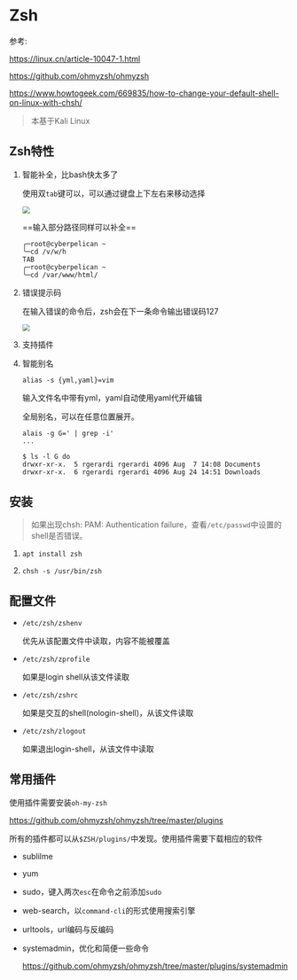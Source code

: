 # Zsh

参考:

https://linux.cn/article-10047-1.html

https://github.com/ohmyzsh/ohmyzsh

https://www.howtogeek.com/669835/how-to-change-your-default-shell-on-linux-with-chsh/

> 本基于Kali Linux

## Zsh特性

1. 智能补全，比bash快太多了

   使用双`tab`键可以，可以通过键盘上下左右来移动选择

   <img src="D:\asset\note\imgs\_Shell\Snipaste_2020-12-27_14-12-36.png" style="zoom:80%;" />

   ==输入部分路径同样可以补全==

   ```
   ╭─root@cyberpelican ~ 
   ╰─cd /v/w/h        
   TAB
   ╭─root@cyberpelican ~ 
   ╰─cd /var/www/html/
   ```

2. 错误提示码

   在输入错误的命令后，zsh会在下一条命令输出错误码127

   <img src="D:\asset\note\imgs\_Shell\Snipaste_2020-12-27_14-17-14.png" style="zoom:80%;" />

3. 支持插件

4. 智能别名

   ```
   alias -s {yml,yaml}=vim
   ```

   输入文件名中带有yml，yaml自动使用yaml代开编辑

   全局别名，可以在任意位置展开。

   ```
   alais -g G=' | grep -i'
   ...
   
   $ ls -l G do
   drwxr-xr-x.  5 rgerardi rgerardi 4096 Aug  7 14:08 Documents
   drwxr-xr-x.  6 rgerardi rgerardi 4096 Aug 24 14:51 Downloads
   ```

## 安装

> 如果出现chsh: PAM: Authentication failure，查看`/etc/passwd`中设置的shell是否错误。

1. `apt install zsh`

2. `chsh -s /usr/bin/zsh`

## 配置文件

- `/etc/zsh/zshenv`

  优先从该配置文件中读取，内容不能被覆盖

- `/etc/zsh/zprofile`

  如果是login shell从该文件读取

- `/etc/zsh/zshrc`

  如果是交互的shell(nologin-shell)，从该文件读取

- `/etc/zsh/zlogout`

  如果退出login-shell，从该文件中读取

## 常用插件

使用插件需要安装`oh-my-zsh`

https://github.com/ohmyzsh/ohmyzsh/tree/master/plugins

所有的插件都可以从`$ZSH/plugins/`中发现。使用插件需要下载相应的软件

- sublilme

- yum

- sudo，键入两次`esc`在命令之前添加`sudo`

- web-search，以`command-cli`的形式使用搜索引擎

- urltools，url编码与反编码

- systemadmin，优化和简便一些命令

  https://github.com/ohmyzsh/ohmyzsh/tree/master/plugins/systemadmin

